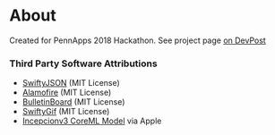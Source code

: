 # About
Created for PennApps 2018 Hackathon. See project page [on DevPost](https://devpost.com/software/goofygiphycamera)

### Third Party Software Attributions
* [SwiftyJSON](https://raw.githubusercontent.com/SwiftyJSON/SwiftyJSON/master/LICENSE) (MIT License)
* [Alamofire](https://raw.githubusercontent.com/Alamofire/Alamofire/master/LICENSE) (MIT License)
* [BulletinBoard](https://raw.githubusercontent.com/alexaubry/BulletinBoard/master/LICENSE) (MIT License)
* [SwiftyGif](https://raw.githubusercontent.com/kirualex/SwiftyGif/master/LICENSE) (MIT License)
* [Incepcionv3 CoreML Model](https://developer.apple.com/machine-learning/build-run-models/) via Apple
